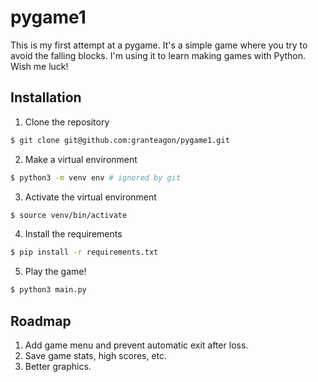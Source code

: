 # pygame1

This is my first attempt at a pygame.  It's a simple game where you try to avoid the falling blocks.  I'm using it to
learn making games with Python.  Wish me luck!

## Installation

1. Clone the repository
```bash
$ git clone git@github.com:granteagon/pygame1.git
```
2. Make a virtual environment
```bash
$ python3 -m venv env # ignored by git
```
3. Activate the virtual environment
```bash
$ source venv/bin/activate
```
4. Install the requirements
```bash
$ pip install -r requirements.txt
```
5. Play the game!
```bash
$ python3 main.py
```

## Roadmap
1. Add game menu and prevent automatic exit after loss.
2. Save game stats, high scores, etc.
3. Better graphics.